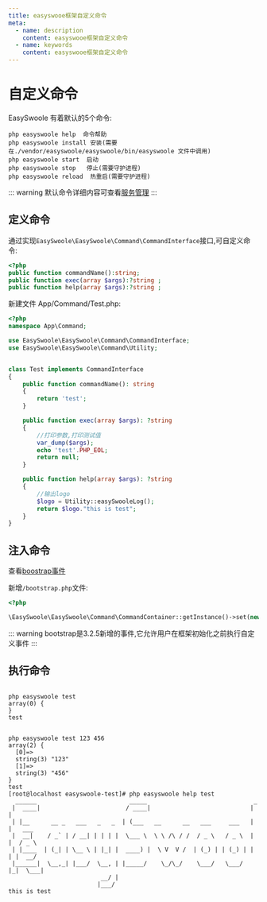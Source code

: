 ```yaml
---
title: easyswooe框架自定义命令
meta:
  - name: description
    content: easyswooe框架自定义命令
  - name: keywords
    content: easyswooe框架自定义命令
---
```


# 自定义命令
EasySwoole 有着默认的5个命令:  
````
php easyswoole help  命令帮助
php easyswoole install 安装(需要在./vendor/easyswoole/easyswoole/bin/easyswoole 文件中调用)
php easyswoole start  启动
php easyswoole stop   停止(需要守护进程)
php easyswoole reload  热重启(需要守护进程)
````

::: warning 
默认命令详细内容可查看[服务管理](../QuickStart/server.md)
:::

## 定义命令

通过实现`EasySwoole\EasySwoole\Command\CommandInterface`接口,可自定义命令:  

````php
<?php
public function commandName():string;
public function exec(array $args):?string ;
public function help(array $args):?string ;
````

新建文件 App/Command/Test.php:

````php
<?php
namespace App\Command;

use EasySwoole\EasySwoole\Command\CommandInterface;
use EasySwoole\EasySwoole\Command\Utility;


class Test implements CommandInterface
{
    public function commandName(): string
    {
        return 'test';
    }

    public function exec(array $args): ?string
    {
        //打印参数,打印测试值
        var_dump($args);
        echo 'test'.PHP_EOL;
        return null;
    }

    public function help(array $args): ?string
    {
        //输出logo
        $logo = Utility::easySwooleLog();
        return $logo."this is test";
    }
}
````

## 注入命令

查看[boostrap事件](/Cn/Core/event/bootstrap.md)

新增`/bootstrap.php`文件:

````php
<?php

\EasySwoole\EasySwoole\Command\CommandContainer::getInstance()->set(new \App\Command\Test());
````

::: warning 
 bootstrap是3.2.5新增的事件,它允许用户在框架初始化之前执行自定义事件
:::

## 执行命令
````

php easyswoole test
array(0) {
}
test


php easyswoole test 123 456
array(2) {
  [0]=>
  string(3) "123"
  [1]=>
  string(3) "456"
}
test
[root@localhost easyswoole-test]# php easyswoole help test
  ______                          _____                              _
 |  ____|                        / ____|                            | |
 | |__      __ _   ___   _   _  | (___   __      __   ___     ___   | |   ___
 |  __|    / _` | / __| | | | |  \___ \  \ \ /\ / /  / _ \   / _ \  | |  / _ \
 | |____  | (_| | \__ \ | |_| |  ____) |  \ V  V /  | (_) | | (_) | | | |  __/
 |______|  \__,_| |___/  \__, | |_____/    \_/\_/    \___/   \___/  |_|  \___|
                          __/ |
                         |___/
this is test
        
````
